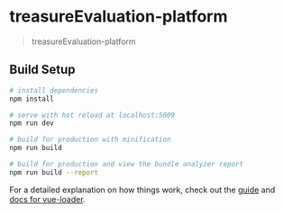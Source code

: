# treasureEvaluation-platform

> treasureEvaluation-platform

## Build Setup

``` bash
# install dependencies
npm install

# serve with hot reload at localhost:5009
npm run dev

# build for production with minification
npm run build

# build for production and view the bundle analyzer report
npm run build --report
```

For a detailed explanation on how things work, check out the [guide](http://vuejs-templates.github.io/webpack/) and [docs for vue-loader](http://vuejs.github.io/vue-loader).
